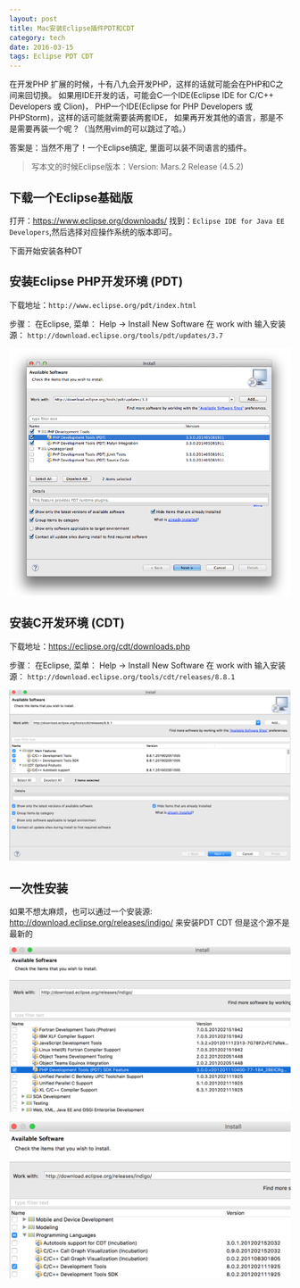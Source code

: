 ```yaml
---
layout: post
title: Mac安装Eclipse插件PDT和CDT
category: tech
date: 2016-03-15
tags: Eclipse PDT CDT
---
```



在开发PHP 扩展的时候，十有八九会开发PHP，这样的话就可能会在PHP和C之间来回切换。
如果用IDE开发的话，可能会C一个IDE(Eclipse IDE for C/C++ Developers 或 Clion)，
PHP一个IDE(Eclipse for PHP Developers 或 PHPStorm)，这样的话可能就需要装两套IDE，
如果再开发其他的语言，那是不是需要再装一个呢？（当然用vim的可以跳过了哈。）

答案是：当然不用了！一个Eclipse搞定, 里面可以装不同语言的插件。

 > 写本文的时候Eclipse版本：Version: Mars.2 Release (4.5.2)

## 下载一个Eclipse基础版

打开：https://www.eclipse.org/downloads/ 找到：`Eclipse IDE for Java EE Developers`,然后选择对应操作系统的版本即可。

下面开始安装各种DT


## 安装Eclipse PHP开发环境 (PDT)

 下载地址：`http://www.eclipse.org/pdt/index.html`

 步骤： 在Eclipse, 菜单： Help -> Install New Software 在 work with 输入安装源： `http://download.eclipse.org/tools/pdt/updates/3.7`

![PDT](/static/uploads/2016/03/eclipse_pdt_install.png)


## 安装C开发环境 (CDT)

下载地址：https://eclipse.org/cdt/downloads.php

步骤： 在Eclipse, 菜单： Help -> Install New Software 在 work with 输入安装源： `http://download.eclipse.org/tools/cdt/releases/8.8.1`

![CDT](/static/uploads/2016/03/eclipse_cdt_install.png)


## 一次性安装

如果不想太麻烦，也可以通过一个安装源: http://download.eclipse.org/releases/indigo/ 来安装PDT  CDT
但是这个源不是最新的


![ONE-PDT](/static/uploads/2016/03/eclipse_pdt_from_one.png)

![ONE-CDT](/static/uploads/2016/03/eclipse_cdt_from_one.png)



